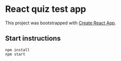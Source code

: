 # React quiz test app

This project was bootstrapped with [Create React App](https://github.com/facebook/create-react-app).

## Start instructions

```
npm install
npm start
```

